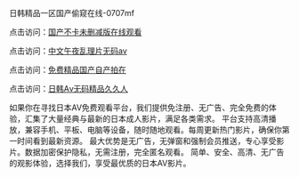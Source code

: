 日韩精品一区国产偷窥在线-0707mf

点击访问：<a href="https://cfad.pages.dev/">国产不卡未删减版在线观看</a>

点击访问：<a href="https://gfd-5xg.pages.dev/">中文午夜乱理片无码av</a>

点击访问：<a href="https://fdhf-454.pages.dev/">免费精品国产自产拍在</a>

点击访问：<a href="https://bered.pages.dev/">日韩Aⅴ无码精品久久人</a>

如果你在寻找日本AV免费观看平台，我们提供免注册、无广告、完全免费的体验，汇集了大量经典与最新的日本成人影片，满足各类需求。
平台支持高清播放，兼容手机、平板、电脑等设备，随时随地观看。每周更新热门影片，确保你第一时间看到最新资源。
最大优势是无广告，无弹窗和强制会员推送，专心享受影片。数据加密保护隐私，无需注册，完全匿名观看。
简单、安全、高清、无广告的观影体验，选择我们，享受最优质的日本AV影片。

<span style="display:none;">[Canonical link](https://github.com/pl20250707/pl10 ）</span>


